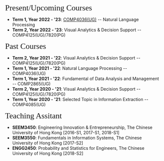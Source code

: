 
<p><span style="font-family:georgia,serif;"><span style="font-size:26px;">Present/Upcoming Courses</span></span></p>

- **Term 1, Year 2022 - '23**: [COMP4036(UG)](https://www.comp.hkbu.edu.hk/v1/file/course/COMP4136.pdf) -- Natural Language Processing
- **Term 2, Year 2022 - '23**: Visual Analytics & Decision Support -- COMP4125(UG)/7820(PG)
&emsp; 

<p><span style="font-family:georgia,serif;"><span style="font-size:26px;">Past Courses</span></span></p>

- **Term 2, Year 2021 - '22**: Visual Analytics & Decision Support -- COMP4125(UG)/7820(PG) 
- **Term 1, Year 2021 - '22**: Natural Language Processing -- COMP4036(UG) 
- **Term 1, Year 2021 - '22**: Fundamental of Data Analysis and Management -- COMP2865(UG) 
- **Term 2, Year 2020 - '21**: Visual Analytics & Decision Support -- COMP4125(UG)/7820(PG) 
- **Term 1, Year 2020 - '21**: Selected Topic in Information Extraction -- COMP4085(UG)
&emsp; 

<p><span style="font-family:georgia,serif; font-size:26px;">Teaching Assitant</span></p>

- **SEEM3450**: Engineering Innovation & Entrepreneurship, The Chinese University of Hong Kong [2016-S1, 2017-S1, 2018-S1]
- **SEEM3550**: Fundamentals in Information Systems, The Chinese University of Hong Kong [2017-S2]
- **ENGG2450**: Probability and Statistics for Engineers, The Chinese University of Hong Kong [2018-S2]


